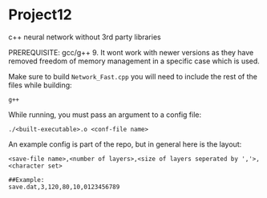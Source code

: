 # Project12
c++ neural network without 3rd party libraries

PREREQUISITE: gcc/g++ 9. It wont work with newer versions as they have removed freedom of memory management in a specific case which is used.

Make sure to build ```Network_Fast.cpp``` you will need to include the rest of the files while building:

```
g++
```


While running, you must pass an argument to a config file:
```
./<built-executable>.o <conf-file name>
```

An example config is part of the repo, but in general here is the layout:
```
<save-file name>,<number of layers>,<size of layers seperated by ','>,<character set>

##Example:
save.dat,3,120,80,10,0123456789
```
